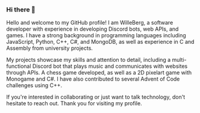 ### Hi there 👋

<!--
**WilleBerg/WilleBerg** is a ✨ _special_ ✨ repository because its `README.md` (this file) appears on your GitHub profile.

Here are some ideas to get you started:

- 🔭 I’m currently working on ...
- 🌱 I’m currently learning ...
- 👯 I’m looking to collaborate on ...
- 🤔 I’m looking for help with ...
- 💬 Ask me about ...
- 📫 How to reach me: ...
- 😄 Pronouns: ...
- ⚡ Fun fact: ...
-->

Hello and welcome to my GitHub profile! I am WilleBerg, a software developer with experience in developing Discord bots, web APIs, and games. I have a strong background in programming languages including JavaScript, Python, C++, C#, and MongoDB, as well as experience in C and Assembly from university projects.

My projects showcase my skills and attention to detail, including a multi-functional Discord bot that plays music and communicates with websites through APIs. A chess game developed, as well as a 2D pixelart game with Monogame and C#. I have also contributed to several Advent of Code challenges using C++.

If you're interested in collaborating or just want to talk technology, don't hesitate to reach out. Thank you for visiting my profile.
